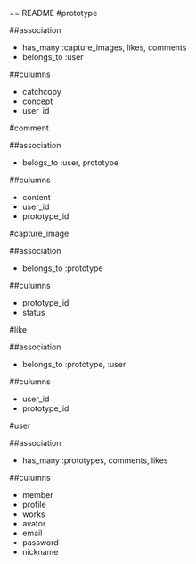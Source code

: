 == README
#prototype

##association
- has_many :capture_images, likes, comments  
- belongs_to :user  

##culumns
- catchcopy  
- concept  
- user_id  

#comment

##association
- belogs_to :user, prototype  

##culumns
- content  
- user_id  
- prototype_id  

#capture_image

##association
- belongs_to :prototype  

##culumns
- prototype_id  
- status  

#like

##association
- belongs_to :prototype, :user  

##culumns
- user_id  
- prototype_id  

#user

##association
- has_many :prototypes, comments, likes  

##culumns
- member  
- profile  
- works  
- avator  
- email  
- password  
- nickname  

